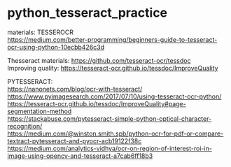 # python_tesseract_practice

materials:
TESSEROCR   
https://medium.com/better-programming/beginners-guide-to-tesseract-ocr-using-python-10ecbb426c3d

Thesseract materials: https://github.com/tesseract-ocr/tessdoc  
Improving quality: https://tesseract-ocr.github.io/tessdoc/ImproveQuality  

PYTESSERACT:   
https://nanonets.com/blog/ocr-with-tesseract/  
https://www.pyimagesearch.com/2017/07/10/using-tesseract-ocr-python/  
https://tesseract-ocr.github.io/tessdoc/ImproveQuality#page-segmentation-method  
https://stackabuse.com/pytesseract-simple-python-optical-character-recognition/  
https://medium.com/@winston.smith.spb/python-ocr-for-pdf-or-compare-textract-pytesseract-and-pyocr-acb19122f38c  
https://medium.com/analytics-vidhya/ocr-on-region-of-interest-roi-in-image-using-opencv-and-tesseract-a7cab6ff18b3  
